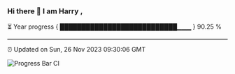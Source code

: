 ### Hi there 👋 I am Harry , 

⏳ Year progress { ███████████████████████████▁▁▁ } 90.25 %

---

⏰ Updated on Sun, 26 Nov 2023 09:30:06 GMT

![Progress Bar CI](https://github.com/duykhang68/duykhang68/workflows/Progress%20Bar%20CI/badge.svg)
